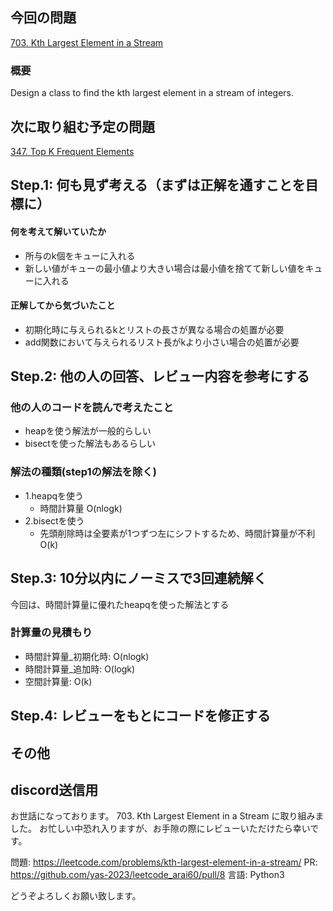 ## 今回の問題
[703. Kth Largest Element in a Stream](https://leetcode.com/problems/kth-largest-element-in-a-stream)

### 概要
Design a class to find the kth largest element in a stream of integers.

## 次に取り組む予定の問題
[347. Top K Frequent Elements](https://leetcode.com/problems/top-k-frequent-elements)

## Step.1: 何も見ず考える（まずは正解を通すことを目標に）

#### 何を考えて解いていたか
- 所与のk個をキューに入れる
- 新しい値がキューの最小値より大きい場合は最小値を捨てて新しい値をキューに入れる


#### 正解してから気づいたこと
- 初期化時に与えられるkとリストの長さが異なる場合の処置が必要
- add関数において与えられるリスト長がkより小さい場合の処置が必要

## Step.2: 他の人の回答、レビュー内容を参考にする
### 他の人のコードを読んで考えたこと
- heapを使う解法が一般的らしい
- bisectを使った解法もあるらしい

### 解法の種類(step1の解法を除く)
- 1.heapqを使う
    - 時間計算量 O(nlogk)
- 2.bisectを使う
    - 先頭削除時は全要素が1つずつ左にシフトするため、時間計算量が不利 O(k)

## Step.3: 10分以内にノーミスで3回連続解く
今回は、時間計算量に優れたheapqを使った解法とする

### 計算量の見積もり
- 時間計算量_初期化時: O(nlogk)
- 時間計算量_追加時: O(logk)
- 空間計算量: O(k)

## Step.4: レビューをもとにコードを修正する

## その他

## discord送信用
お世話になっております。
703. Kth Largest Element in a Stream に取り組みました。
お忙しい中恐れ入りますが、お手隙の際にレビューいただけたら幸いです。

問題: https://leetcode.com/problems/kth-largest-element-in-a-stream/
PR: https://github.com/yas-2023/leetcode_arai60/pull/8
言語: Python3

どうぞよろしくお願い致します。
